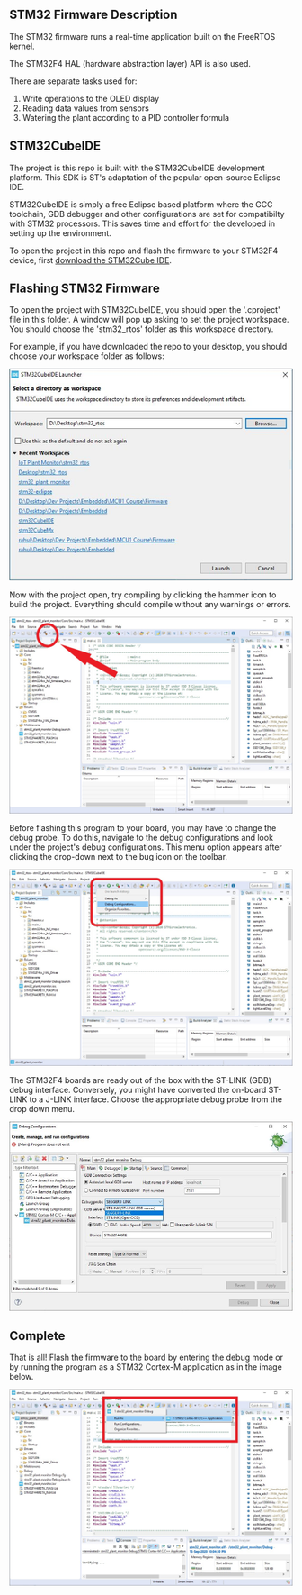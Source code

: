 ## STM32 Firmware Description

The STM32 firmware runs a real-time application built on the FreeRTOS kernel. 

The STM32F4 HAL (hardware abstraction layer) API is also used.

There are separate tasks used for: 
1. Write operations to the OLED display
1. Reading data values from sensors
1. Watering the plant according to a PID controller formula

## STM32CubeIDE

The project is this repo is built with the STM32CubeIDE development platform. This SDK is ST's adaptation of the popular open-source Eclipse IDE. 

STM32CubeIDE is simply a free Eclipse based platform where the GCC toolchain, GDB debugger and other configurations are set for compatibilty with STM32 processors. This saves time and effort for the developed in setting up the environment.

To open the project in this repo and flash the firmware to your STM32F4 device, first [download the STM32Cube IDE](https://www.st.com/en/development-tools/stm32cubeide.html).

## Flashing STM32 Firmware

To open the project with STM32CubeIDE, you should open the '.cproject' file in this folder. A window will pop up asking to set the project workspace. You should choose the 'stm32_rtos' folder as this workspace directory.

For example, if you have downloaded the repo to your desktop, you should choose your workspace folder as follows:

<img src="../../images/stm32_proj_workspace.jpg" width="550" />

Now with the project open, try compiling by clicking the hammer icon to build the project. Everything should compile without any warnings or errors.

<img src="../../images/stm32_compile_proj.jpg" width="550" />

Before flashing this program to your board, you may have to change the debug probe. To do this, navigate to the debug configurations and look under the project's debug configurations. This menu option appears after clicking the drop-down next to the bug icon on the toolbar.

<img src="../../images/stm32_debug_config.jpg" width="550" />

The STM32F4 boards are ready out of the box with the ST-LINK (GDB) debug interface. Conversely, you might have converted the on-board ST-LINK to a J-LINK interface. Choose the appropriate debug probe from the drop down menu.

<img src="../../images/stm32_debug_probe.jpg" width="550" />

## Complete

That is all! Flash the firmware to the board by entering the debug mode or by running the program as a STM32 Cortex-M application as in the image below.

<img src="../../images/stm32_flash.jpg" width="550" />
